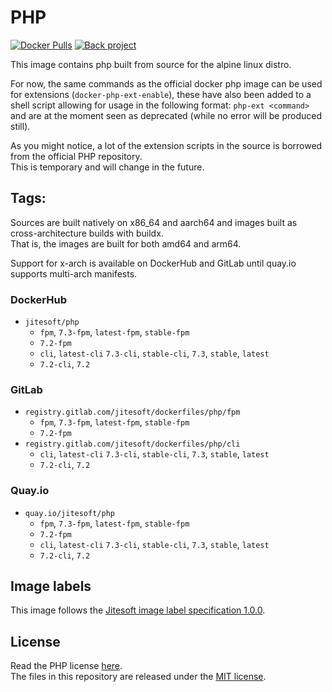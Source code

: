 # PHP

[![Docker Pulls](https://img.shields.io/docker/pulls/jitesoft/php.svg)](https://hub.docker.com/r/jitesoft/php)
[![Back project](https://img.shields.io/badge/Open%20Collective-Tip%20the%20devs!-blue.svg)](https://opencollective.com/jitesoft-open-source)

This image contains php built from source for the alpine linux distro.  

For now, the same commands as the official docker php image can be used for extensions (`docker-php-ext-enable`), these have also been added to
a shell script allowing for usage in the following format: `php-ext <command>` and are at the moment seen as deprecated (while no error will be produced still).

As you might notice, a lot of the extension scripts in the source is borrowed from the official PHP repository.  
This is temporary and will change in the future.

## Tags:

Sources are built natively on x86_64 and aarch64 and images built as cross-architecture builds with buildx.  
That is, the images are built for both amd64 and arm64.  

Support for x-arch is available on DockerHub and GitLab until quay.io supports multi-arch manifests.

### DockerHub

* `jitesoft/php`
    * `fpm`, `7.3-fpm`, `latest-fpm`, `stable-fpm`
    * `7.2-fpm`
    * `cli`, `latest-cli` `7.3-cli`, `stable-cli`, `7.3`, `stable`, `latest`
    * `7.2-cli`, `7.2`

### GitLab

* `registry.gitlab.com/jitesoft/dockerfiles/php/fpm`
    * `fpm`, `7.3-fpm`, `latest-fpm`, `stable-fpm`
    * `7.2-fpm`
* `registry.gitlab.com/jitesoft/dockerfiles/php/cli`
    * `cli`, `latest-cli` `7.3-cli`, `stable-cli`, `7.3`, `stable`, `latest`
    * `7.2-cli`, `7.2`

### Quay.io

* `quay.io/jitesoft/php`
    * `fpm`, `7.3-fpm`, `latest-fpm`, `stable-fpm`
    * `7.2-fpm`
    * `cli`, `latest-cli` `7.3-cli`, `stable-cli`, `7.3`, `stable`, `latest`
    * `7.2-cli`, `7.2`

## Image labels

This image follows the [Jitesoft image label specification 1.0.0](https://gitlab.com/snippets/1866155).

## License

Read the PHP license [here](https://www.php.net/license/index.php).  
The files in this repository are released under the [MIT license](https://gitlab.com/jitesoft/dockerfiles/php/blob/master/LICENSE).

